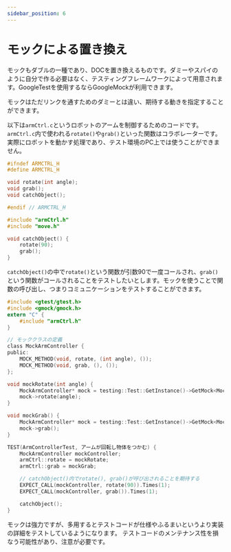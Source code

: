 ```yaml
---
sidebar_position: 6
---
```


# モックによる置き換え

モックもダブルの一種であり、DOCを置き換えるものです。ダミーやスパイのように自分で作る必要はなく、テスティングフレームワークによって用意されます。GoogleTestを使用するならGoogleMockが利用できます。

モックはただリンクを通すためのダミーとは違い、期待する動きを指定することができます。

以下は`armCtrl.c`というロボットのアームを制御するためのコードです。`armCtrl.c`内で使われる`rotate()`や`grab()`といった関数はコラボレーターです。実際にロボットを動かす処理であり、テスト環境のPC上では使うことができません。

```c title="プロダクトコード armCtrl.h"
#ifndef ARMCTRL_H
#define ARMCTRL_H

void rotate(int angle);
void grab();
void catchObject();

#endif // ARMCTRL_H
```

```c title="プロダクトコード armCtrl.c"
#include "armCtrl.h"
#include "move.h"

void catchObject() {
    rotate(90);
    grab();
}
```

`catchObject()`の中で`rotate()`という関数が引数90で一度コールされ、`grab()`という関数がコールされることをテストしたいとします。モックを使うことで関数の呼び出し、つまりコミュニケーションをテストすることができます。

```c title="testArmCtrl.c"
#include <gtest/gtest.h>
#include <gmock/gmock.h>
extern "C" {
    #include "armCtrl.h"
}

// モッククラスの定義
class MockArmController {
public:
    MOCK_METHOD(void, rotate, (int angle), ());
    MOCK_METHOD(void, grab, (), ());
};

void mockRotate(int angle) {
    MockArmController* mock = testing::Test::GetInstance()->GetMock<MockArmController>();
    mock->rotate(angle);
}

void mockGrab() {
    MockArmController* mock = testing::Test::GetInstance()->GetMock<MockArmController>();
    mock->grab();
}

TEST(ArmControllerTest, アームが回転し物体をつかむ) {
    MockArmController mockController;
    armCtrl::rotate = mockRotate;
    armCtrl::grab = mockGrab;

    // catchObject()内でrotate(), grab()が呼び出されることを期待する
    EXPECT_CALL(mockController, rotate(90)).Times(1);
    EXPECT_CALL(mockController, grab()).Times(1);

    catchObject();
}
```

モックは強力ですが、多用するとテストコードが仕様やふるまいというより実装の詳細をテストしているようになります。
テストコードのメンテナンス性を損なう可能性があり、注意が必要です。
